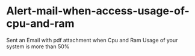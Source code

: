 # Alert-mail-when-access-usage-of-cpu-and-ram
Sent an Email with pdf attachment when Cpu and Ram Usage  of your system is more than 50%
